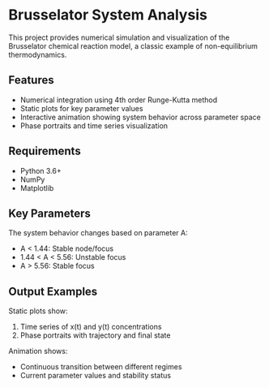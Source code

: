 # Brusselator System Analysis

This project provides numerical simulation and visualization of the Brusselator chemical reaction model, a classic example of non-equilibrium thermodynamics.

## Features

- Numerical integration using 4th order Runge-Kutta method
- Static plots for key parameter values
- Interactive animation showing system behavior across parameter space
- Phase portraits and time series visualization

## Requirements

- Python 3.6+
- NumPy
- Matplotlib

## Key Parameters

The system behavior changes based on parameter A:
- A < 1.44: Stable node/focus
- 1.44 < A < 5.56: Unstable focus
- A > 5.56: Stable focus

## Output Examples

Static plots show:
1. Time series of x(t) and y(t) concentrations
2. Phase portraits with trajectory and final state

Animation shows:
- Continuous transition between different regimes
- Current parameter values and stability status
